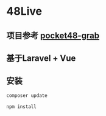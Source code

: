 # 48Live

## 项目参考 [pocket48-grab](https://github.com/xsaiting/pocket48-grab/)

## 基于Laravel + Vue

## 安装

```bash
composer update
```

```bash
npm install
```
